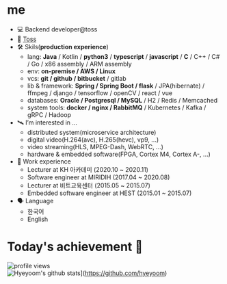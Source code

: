 # me

- 💻 Backend developer@toss
- 🏢 [Toss](https://blog.toss.im/)
- 🛠️ Skils(**production experience**)
  - lang: **Java** / Kotlin / **python3** / **typescript** / **javascript** / **C** / C++ / C# / Go / x86 assembly / ARM assembly
  - env: **on-premise / AWS / Linux**
  - vcs: **git / github / bitbucket** / gitlab
  - lib & framework: **Spring / Spring Boot / flask** / JPA(hibernate) / ffmpeg / django / tensorflow / openCV / react / vue
  - databases: **Oracle / Postgresql / MySQL** / H2 / Redis / Memcached
  - system tools: **docker / nginx / RabbitMQ** / Kubernetes / Kafka / gRPC / Hadoop
- 🛰️ I’m interested in ...
  - distributed system(microservice architecture)
  - digital video(H.264(avc), H.265(hevc), vp9, ...)
  - video streaming(HLS, MPEG-Dash, WebRTC, ...)
  - hardware & embedded software(FPGA, Cortex M4, Cortex A-, ...)
- 🧬 Work experience
  - Lecturer at KH 아카데미 (2020.10 ~ 2020.11)
  - Software engineer at MIRIDIH (2017.04 ~ 2020.08)
  - Lecturer at 비트교육센터 (2015.05 ~ 2015.07)
  - Embedded software engineer at HEST (2015.01 ~ 2015.07)
- 🗣️ Language
  - 한국어
  - English

# Today's achievement 👋

![profile views](https://komarev.com/ghpvc/?username=hyeyoom&color=blue)  
![Hyeyoom's github stats](https://github-readme-stats.vercel.app/api?username=hyeyoom&theme=tokyonight)](https://github.com/hyeyoom)  


<!--
**hyeyoom/hyeyoom** is a ✨ _special_ ✨ repository because its `README.md` (this file) appears on your GitHub profile.

Here are some ideas to get you started:

- 🔭 I’m currently working on ...
- 🌱 I’m currently learning ...
- 👯 I’m looking to collaborate on ...
- 🤔 I’m looking for help with ...
- 💬 Ask me about ...
- 📫 How to reach me: ...
- 😄 Pronouns: ...
- ⚡ Fun fact: ...
-->
